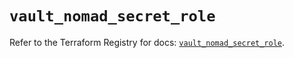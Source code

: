 # `vault_nomad_secret_role`

Refer to the Terraform Registry for docs: [`vault_nomad_secret_role`](https://registry.terraform.io/providers/hashicorp/vault/5.1.0/docs/resources/nomad_secret_role).
